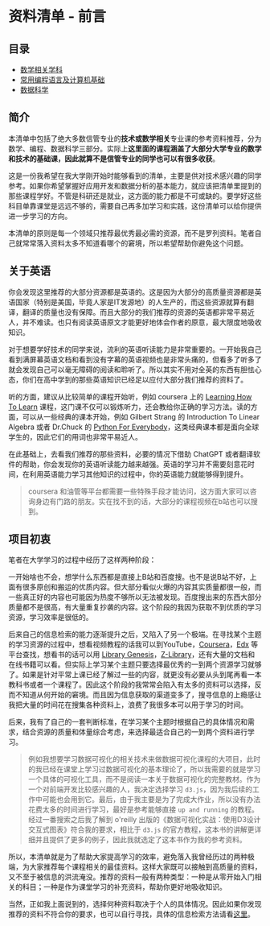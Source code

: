 # 资料清单 - 前言

## 目录

- [数学相关学科](/数学)
- [常用编程语言及计算机基础](/编程)
- [数据科学](/数据科学)

## 简介

本清单中包括了绝大多数信管专业的**技术或数学相关**专业课的参考资料推荐，分为数学、编程、数据科学三部分。实际上**这里面的课程涵盖了大部分大学专业的数学和技术的基础课，因此就算不是信管专业的同学也可以有很多收获**。

这是一份我希望在我大学刚开始时能够看到的清单，主要是供对技术感兴趣的同学参考。如果你希望掌握好应用开发和数据分析的基本能力，就应该把清单里提到的那些课程学好。不管是科研还是就业，这方面的能力都是不可或缺的。要学好这些科目单靠课堂是远远不够的，需要自己再多加学习和实践，这份清单可以给你提供进一步学习的方向。

本清单的原则是每一个领域只推荐最优秀最必需的资源，而不是罗列资料。笔者自己就常常落入资料太多不知道看哪个的窘境，所以希望帮助你避免这个问题。

## 关于英语

你会发现这里推荐的大部分资源都是英语的。这是因为大部分的高质量资源都是英语国家（特别是美国，毕竟人家是IT发源地）的人生产的，而这些资源就算有翻译，翻译的质量也没有保障。而且大部分的我们推荐的资源的英语都非常平易近人，并不难读。也只有阅读英语原文才能更好地体会作者的原意，最大限度地吸收知识。

对于想要学好技术的同学来说，流利的英语听读能力是非常重要的。一开始我自己看到满屏幕英语文档和看到没有字幕的英语视频也是非常头痛的，但看多了听多了就会发现自己可以毫无障碍的阅读和聆听了。所以其实不用对全英的东西有胆怯心态，你们在高中学到的那些英语知识已经足以应付大部分我们推荐的资料了。

听的方面，建议从比较简单的课程开始听，例如 coursera 上的 [Learning How To Learn](https://www.coursera.org/learn/learning-how-to-learn) 课程，这门课不仅可以锻炼听力，还会教给你正确的学习方法。读的方面，可以从一些经典的课本开始，例如 Gilbert Strang 的 Introduction To Linear Algebra 或者 Dr.Chuck 的 [Python For Everybody](http://do1.dr-chuck.com/pythonlearn/EN_us/pythonlearn.pdf)，这类经典课本都是面向全球学生的，因此它们的用词也非常平易近人。

在此基础上，去看我们推荐的那些资料，必要的情况下借助 ChatGPT 或者翻译软件的帮助，你会发现你的英语听读能力越来越强。英语的学习并不需要刻意花时间，在利用英语能力学习其他知识的过程中，你的英语能力就能够得到提升。

> coursera 和油管等平台都需要一些特殊手段才能访问，这方面大家可以咨询身边有门路的朋友。实在找不到的话，大部分的课程视频在b站也可以搜到。

## 项目初衷

笔者在大学学习的过程中经历了这样两种阶段：

一开始啥也不会，想学什么东西都是直接上B站和百度搜。也不是说B站不好，上面有很多原创和搬运的优质内容。但大部分看似火爆的内容其实质量都很一般，而一些真正好的内容也可能因为热度不够所以无法被发现。百度搜出来的东西大部分质量都不是很高，有大量重复抄袭的内容。这个阶段的我因为获取不到优质的学习资源，学习效率是很低的。

后来自己的信息检索的能力逐渐提升之后，又陷入了另一个极端。在寻找某个主题的学习资源的过程中，想看视频教程的话我可以到YouTube，[Coursera](https://www.coursera.org/)，[Edx](https://www.edx.org/) 等平台查找，想看书的话可以用 [Library Genesis](https://libgen.rs/)，[Z-Library](https://singlelogin.me/)，还有大量的文档和在线书籍可以看。但实际上学习某个主题只要选择最优秀的一到两个资源学习就够了。如果是针对平常上课已经了解过一些的内容，就更没有必要从头到尾再看一本教科书或者一个课程了。因此这个阶段的我常常会陷入有太多的资料可以选择，反而不知道从何开始的窘境。而且因为信息获取的渠道变多了，搜寻信息的上瘾感让我把大量的时间花在搜集各种资料上，浪费了我很多本可以用于学习的时间。

后来，我有了自己的一套判断标准，在学习某个主题时根据自己的具体情况和需求，结合资源的质量和体量综合考虑，来选择最适合自己的一到两个资料进行学习。

> 例如我想要学习数据可视化的相关技术来做数据可视化课程的大项目，此时的我已经在课堂上学习过数据可视化的基本理论了，所以我需要的就是学习一个具体的可视化工具，而不是阅读一本关于数据可视化的完整教材。作为一个对前端开发比较感兴趣的人，我决定选择学习 `d3.js`，因为我后续的工作中可能也会用到它。最后，由于我主要是为了完成大作业，所以没有办法花费太多的时间进行学习，最好是参考能够直接 `up and running` 的教程。经过一番搜索之后我了解到 o'reilly 出版的《数据可视化实战：使用D3设计交互式图表》符合我的要求，相比于 `d3.js` 的官方教程，这本书的讲解更详细并且提供了更多的例子，因此我就选定了这本书作为我的参考资料。

所以，本清单就是为了帮助大家提高学习的效率，避免落入我曾经历过的两种极端，为大家推荐每个课程相关的最佳资料。这样大家既可以接触到高质量的资料，又不至于被信息的洪流淹没。推荐的资料一般有两种类型：一种是从零开始入门相关的科目；一种是作为课堂学习的补充资料，帮助你更好地吸收知识。

当然，正如我上面说到的，选择何种资料取决于个人的具体情况。因此如果你发现推荐的资料不符合你的要求，也可以自行寻找，具体的信息检索方法请看[这里](/信息检索)。